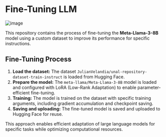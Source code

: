 # Fine-Tuning LLM

![image](https://github.com/user-attachments/assets/a200c62f-b3d0-4c44-a956-f19f268fc543)

This repository contains the process of fine-tuning the **Meta-Llama-3-8B** model using a custom dataset to improve its performance for specific instructions.

## Fine-Tuning Process

1. **Load the dataset:** The dataset `JulianVelandia/unal-repository-dataset-train-instruct` is loaded from Hugging Face.
2. **Prepare the model:** The `meta-llama/Meta-Llama-3-8B` model is loaded and configured with LoRA (Low-Rank Adaptation) to enable parameter-efficient fine-tuning.
3. **Training:** The model is trained on the dataset with specific training arguments, including gradient accumulation and checkpoint saving.
4. **Saving and uploading:** The fine-tuned model is saved and uploaded to Hugging Face for reuse.

This approach enables efficient adaptation of large language models for specific tasks while optimizing computational resources.
